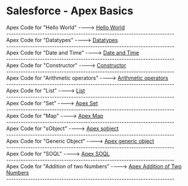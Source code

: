 # Salesforce - Apex Basics
<html>
  
  <head>
    <body>
Apex Code for "Hello World" ----> <a href="Apex Hello World">Hello World</a>
    </body>
  </head>
</html>
<br>----------------------------------------------------------------------<br>
 
 <html> 
  <head>
    <body>
      Apex Code for "Datatypes" ----> <a href="Datatypes">Datatypes</a>
    </body>
  </head>
</html>
<br>----------------------------------------------------------------------</br>

<html> 
  <head>
    <body>
      Apex Code for "Date and Time" ----> <a href="Apex Date and Time">Date and Time</a>
    </body>
  </head>
</html>
<br>----------------------------------------------------------------------</br>

<html> 
  <head>
    <body>
      Apex Code for "Constructor" ----> <a href="Apex Constructor">Constructor</a>
    </body>
  </head>
</html>
<br>----------------------------------------------------------------------</br>

<html> 
  <head>
    <body>
      Apex Code for "Arithmetic operators" ----> <a href="ArithmeticOperations">Arithmetic operators</a>
    </body>
  </head>
</html>
<br>----------------------------------------------------------------------</br>

<html> 
  <head>
    <body>
      Apex Code for "List" ----> <a href="ListApex">List</a>
    </body>
  </head>
</html>
<br>----------------------------------------------------------------------</br>

<html> 
  <head>
    <body>
      Apex Code for "Set" ----> <a href="Apex Set">Apex Set</a>
    </body>
  </head>
</html>
<br>----------------------------------------------------------------------</br>

<html> 
  <head>
    <body>
      Apex Code for "Map" ----> <a href="Apex Map">Apex Map</a>
    </body>
  </head>
</html>
<br>----------------------------------------------------------------------</br>
<html> 
  <head>
    <body>
      Apex Code for "sObject" ----> <a href="Apex sobject">Apex sobject</a>
    </body>
  </head>
</html>
<br>----------------------------------------------------------------------</br>
<html> 
  <head>
    <body>
      Apex Code for "Generic Object" ----> <a href="Generic Object">Apex generic object</a>
    </body>
  </head>
</html>
<br>----------------------------------------------------------------------</br>
<html> 
  <head>
    <body>
      Apex Code for "SOQL" ----> <a href="SOQL">Apex SOQL</a>
    </body>
  </head>
</html>
<br>----------------------------------------------------------------------</br>
<html> 
  <head>
    <body>
      Apex Code for "Addition of two Numbers" ----> <a href="Add two numbers">Apex Addition of Two Numbers</a>
    </body>
  </head>
</html>
<br>----------------------------------------------------------------------</br>

